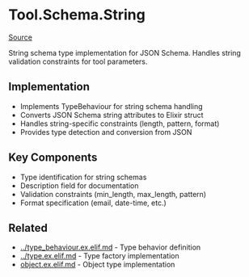 # Tool.Schema.String
[Source](/github/ai/genai_all/genai_core/lib/vnext_genai/nodes/tool/schema/type/string.ex)

String schema type implementation for JSON Schema. Handles string validation constraints for tool parameters.

## Implementation
- Implements TypeBehaviour for string schema handling
- Converts JSON Schema string attributes to Elixir struct
- Handles string-specific constraints (length, pattern, format)
- Provides type detection and conversion from JSON

## Key Components
- Type identification for string schemas
- Description field for documentation
- Validation constraints (min_length, max_length, pattern)
- Format specification (email, date-time, etc.)

## Related
- [../type_behaviour.ex.elif.md](../type_behaviour.ex.elif.md) - Type behavior definition
- [../type.ex.elif.md](../type.ex.elif.md) - Type factory implementation
- [object.ex.elif.md](object.ex.elif.md) - Object type implementation